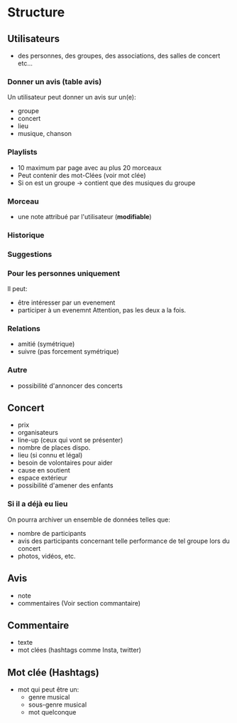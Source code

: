 # Structure

## Utilisateurs
  * des personnes, des groupes, des associations, des salles de concert etc...

### Donner un avis (table avis)
Un utilisateur peut donner un avis sur un(e):
  * groupe
  * concert
  * lieu
  * musique, chanson

### Playlists
  * 10 maximum par page avec au plus 20 morceaux
  * Peut contenir des mot-Clées (voir mot clée)
  * Si on est un groupe -> contient que des musiques du groupe

### Morceau
  * une note attribué par l'utilisateur (**modifiable**)

### Historique

### Suggestions

### Pour les personnes uniquement
Il peut:
  * être intéresser par un evenement
  * participer à un evenemnt
Attention, pas les deux a la fois.


### Relations
  * amitié (symétrique)
  * suivre (pas forcement symétrique)

### Autre
  * possibilité d'annoncer des concerts

## Concert
  * prix
  * organisateurs
  * line-up (ceux qui vont se présenter)
  * nombre de places dispo.
  * lieu (si connu et légal)
  * besoin de volontaires pour aider
  * cause en soutient
  * espace extérieur
  * possibilité d'amener des enfants

### Si il a déjà eu lieu
On pourra archiver un ensemble de données telles que:
  * nombre de participants
  * avis des participants concernant telle performance de tel groupe lors du concert
  * photos, vidéos, etc.

## Avis
  * note
  * commentaires (Voir section commantaire)

## Commentaire
  * texte
  * mot clées (hashtags comme Insta, twitter)

## Mot clée (Hashtags)
  * mot qui peut être un:
    * genre musical
    * sous-genre musical
    * mot quelconque

